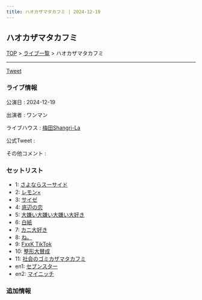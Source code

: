 ```yaml
---
title: ハオカザマタカフミ | 2024-12-19
---
```

## ハオカザマタカフミ

[TOP](/setlist/) > [ライブ一覧](lives.html) > ハオカザマタカフミ

___

<a href="https://twitter.com/share?ref_src=twsrc%5Etfw" data-text="3markets[ ]セットリスト > ハオカザマタカフミ" class="twitter-share-button" data-via="3markets" data-hashtags="3markets" data-related="3markets" data-show-count="false">Tweet</a>

### ライブ情報

公演日
:    2024-12-19

出演者
:    ワンマン

ライブハウス
:    [梅田Shangri-La](livehouse096.html)

公式Tweet
:    []()

その他コメント
:    

### セットリスト



*  1: [さよならスーサイド](song013.html)
*  2: [レモン×](song003.html)
*  3: [サイゼ](song004.html)
*  4: [底辺の恋](song008.html)
*  5: [大嫌い大嫌い大嫌い大好き](song035.html)
*  6: [白紙](song098.html)
*  7: [カニ大好き](song079.html)
*  8: [ね。](song076.html)
*  9: [FxxK TikTok](song082.html)
*  10: [整形大賛成](song005.html)
*  11: [社会のゴミカザマタカフミ](song002.html)
*  en1: [セブンスター](song020.html)
*  en2: [マイニッチ](song046.html)


### 追加情報






<script async src="https://platform.twitter.com/widgets.js" charset="utf-8"></script>